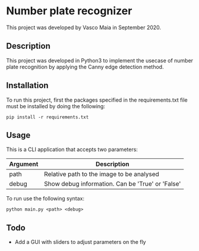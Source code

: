 # Number plate recognizer

This project was developed by Vasco Maia in September 2020.

## Description

This project was developed in Python3 to implement the usecase of number plate recognition by applying the Canny edge detection method.

## Installation

To run this project, first the packages specified in the requirements.txt file must be installed by doing the following:

```
pip install -r requirements.txt
```

## Usage

This is a CLI application that accepts two parameters:

| Argument | Description                                      |
| -------- | ------------------------------------------------ |
| path     | Relative path to the image to be analysed        |
| debug    | Show debug information. Can be 'True' or 'False' |

To run use the following syntax:

```
python main.py <path> <debug>
```

## Todo

- Add a GUI with sliders to adjust parameters on the fly
